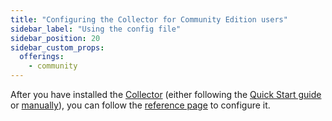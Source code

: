 ```yaml
---
title: "Configuring the Collector for Community Edition users"
sidebar_label: "Using the config file"
sidebar_position: 20
sidebar_custom_props:
  offerings:
    - community
---
```


After you have installed the [Collector](/docs/pipeline-components-and-applications/stream-collector/index.md) (either following the [Quick Start guide](/docs/getting-started-on-snowplow-open-source/what-is-quick-start/index.md) or [manually](/docs/pipeline-components-and-applications/stream-collector/setup/index.md)), you can follow the [reference page](/docs/pipeline-components-and-applications/stream-collector/configure/index.md) to configure it.
